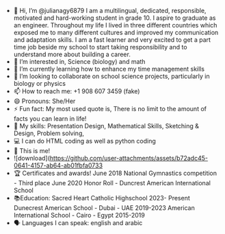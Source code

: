 - 👋 Hi, I’m @julianagy6879 I am a multilingual, dedicated, responsible, motivated and hard-working student in grade 10. I aspire to graduate as an engineer.
Throughout my life I lived in three different countries which exposed me to many different cultures and improved my communication and adaptation skills.
I am a fast learner and very excited to get a part time job beside my school to start taking responsibility and to understand  more about building a career.
- 👀 I’m interested in, Science (biology) and math
- 🌱 I’m currently learning how to enhance my time management skills
- 💞️ I’m looking to collaborate on school science projects, particularly in biology or physics
- 📫 How to reach me: +1 908 607 3459 (fake)
- 😄 Pronouns: She/Her
- ⚡ Fun fact: My most used quote is, There is no limit to the amount of facts you can learn in life!
- 💪 My skills: Presentation Design, Mathematical Skills, Sketching & Design, Problem solving,
- 💻 I can do HTML coding as well as python coding
- 👩 This is me!
- ![download](https://github.com/user-attachments/assets/b72adc45-0641-4157-ab64-ab01fbfa0733
- 🏆 Certificates and awards!
June 2018
National Gymnastics competition - Third place
June 2020
Honor Roll - Duncrest American International School
- 📚Education:
Sacred Heart Catholic Highschool 2023- Present
Dunecrest American School - Dubai - UAE  2019-2023
American International School - Cairo - Egypt 2015-2019
- 🗣️ Languages I can speak: english and arabic
  
<!---
julianagy6879/julianagy6879 is a ✨ special ✨ repository because its `README.md` (this file) appears on your GitHub profile.
You can click the Preview link to take a look at your changes.
--->
